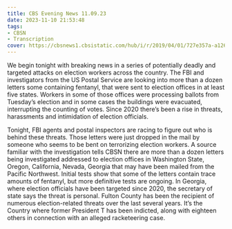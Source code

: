 ```yaml
---
title: CBS Evening News 11.09.23
date: 2023-11-10 21:53:48
tags:
- CBSN
- Transcription
cover: https://cbsnews1.cbsistatic.com/hub/i/r/2019/04/01/727e357a-a126-4138-a2c5-4d3222669d57/thumbnail/640x360/3ff2761028dc5c65cc4f07acd54bcd5c/cbsn2-logo-1920x1080.jpg
---
```

We begin tonight with breaking news in a series of potentially deadly and targeted attacks on election workers across the country. The FBI and investigators from the US Postal Service are looking into more than a dozen letters some containing fentanyl, that were sent to election offices in at least five states. Workers in some of those offices were processing ballots from Tuesday’s election and in some cases the buildings were evacuated, interrupting the counting of votes. Since 2020 there’s been a rise in threats, harassments and intimidation of election officials. 

Tonight, FBI agents and postal inspectors are racing to figure out who is behind these threats. Those letters were just dropped in the mail by someone who seems to be bent on terrorizing election workers. A source familiar with the investigation tells CBSN there are more than a dozen letters being investigated addressed to election offices in Washington State, Oregon, California, Nevada, Georgia that may have been mailed from the Pacific Northwest. Initial tests show that some of the letters contain trace amounts of fentanyl, but more definitive tests are ongoing. In Georgia, where election officials have been targeted since 2020, the secretary of state says the threat is personal. Fulton County has been the recipient of numerous election-related threats over the last several years. It’s the Country where former President T has been indicted, along with eighteen others in connection with an alleged racketeering case. 
